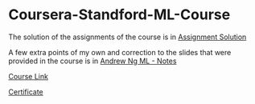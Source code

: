 # Coursera-Standford-ML-Course

The solution of the assignments of the course is in [Assignment Solution](https://github.com/gargharshal/Coursera-Standford-ML-Course/tree/master/Assignment%20Solution)

A few extra points of my own and correction to the slides that were provided in the course is in [Andrew Ng ML - Notes](https://github.com/gargharshal/Coursera-Standford-ML-Course/tree/master/Andrew%20Ng%20ML%20-%20Notes)

[Course Link](https://www.coursera.org/learn/machine-learning)

[Certificate](https://www.coursera.org/account/accomplishments/certificate/H995YW2XKVHQ)
